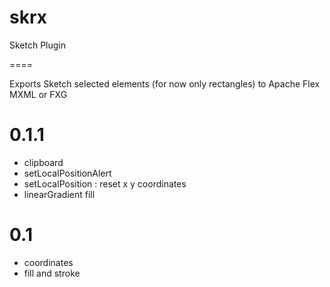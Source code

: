 skrx
====

Sketch Plugin

====

Exports Sketch selected elements (for now only rectangles) to Apache Flex MXML or FXG

# 0.1.1
- clipboard
- setLocalPositionAlert
- setLocalPosition : reset x y coordinates
- linearGradient fill

# 0.1
-  coordinates
-  fill and stroke